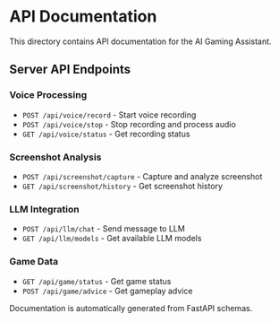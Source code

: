 # API Documentation

This directory contains API documentation for the AI Gaming Assistant.

## Server API Endpoints

### Voice Processing
- `POST /api/voice/record` - Start voice recording
- `POST /api/voice/stop` - Stop recording and process audio
- `GET /api/voice/status` - Get recording status

### Screenshot Analysis
- `POST /api/screenshot/capture` - Capture and analyze screenshot
- `GET /api/screenshot/history` - Get screenshot history

### LLM Integration
- `POST /api/llm/chat` - Send message to LLM
- `GET /api/llm/models` - Get available LLM models

### Game Data
- `GET /api/game/status` - Get game status
- `POST /api/game/advice` - Get gameplay advice

Documentation is automatically generated from FastAPI schemas.
